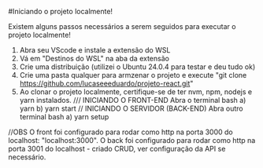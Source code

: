 #Iniciando o projeto localmente!

Existem alguns passos necessários a serem seguidos para executar o projeto localmente!

1) Abra seu VScode e instale a extensão do WSL
2) Vá em "Destinos do WSL" na aba da extensão
3) Crie uma distribuição (utilizei o Ubuntu 24.0.4 para testar e deu tudo ok)
4) Crie uma pasta qualquer para armzenar o projeto e execute "git clone https://github.com/lucaseeeduardo/projeto-react.git" 
5) Ao clonar o projeto localmente, certifique-se de ter nvm, npm, nodejs e yarn instalados.
/// INICIANDO O FRONT-END
Abra o terminal bash
a) yarn
b) yarn start
// INICIANDO O SERVIDOR (BACK-END)
Abra outro terminal bash
a) yarn setup

//OBS
O front foi configurado para rodar como http na porta 3000 do localhost: "localhost:3000". 
O back foi configurado para rodar como http na porta 3001 do localhost - criado CRUD, ver configuração da API se necessário.
